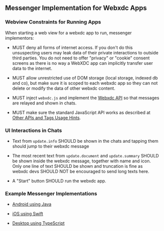## Messenger Implementation for Webxdc Apps

### Webview Constraints for Running Apps

When starting a web view for a webxdc app to run, messenger implementors:

- MUST deny all forms of internet access. If you don't do this
  unsuspecting users may leak data of their private interactions to outside third parties.
  You do not need to offer "privacy" or "cookie" consent screens as
  there is no way a WebXDC app can implicitly transfer user data to the internet.

- MUST allow unrestricted use of DOM storage (local storage, indexed db and co),
  but make sure it is scoped to each webxdc app so they can not delete or modify
  the data of other webxdc content.

- MUST inject `webxdc.js` and implement the
  [Webxdc API](#webxdc-api) so that messages are relayed and shown in chats.

- MUST make sure the standard JavaScript API works as described at
  [Other APIs and Tags Usage Hints](/tips_and_tricks/compatibility.md#other-apis-and-tags-usage-hints).

### UI Interactions in Chats

- Text from `update.info` SHOULD be shown in the chats
  and tapping them should jump to their webxdc message

- The most recent text from `update.document` and `update.summary` SHOULD be shown inside the webxdc message,
  together with name and icon.
  Only one line of text SHOULD be shown and truncation is fine
  as webxdc devs SHOULD NOT be encouraged to send long texts here.

- A "Start" button SHOULD run the webxdc app.

### Example Messenger Implementations

- [Android using Java](https://github.com/deltachat/deltachat-android/blob/master/src/org/thoughtcrime/securesms/WebxdcActivity.java)

- [iOS using Swift](https://github.com/deltachat/deltachat-ios/blob/master/deltachat-ios/Controller/WebxdcViewController.swift)

- [Desktop using TypeScript](https://github.com/deltachat/deltachat-desktop/blob/786b7514d69ffb723bbe6e706494852a2641bfcd/src/main/deltachat/webxdc.ts)

